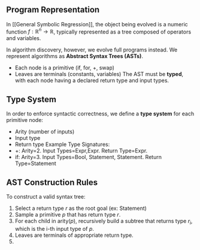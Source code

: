 ## Program Representation
In [[General Symbolic Regression]], the object being evolved is a numeric function $f: \mathbb{R}^n \rightarrow \mathbb{R}$, typically represented as a tree composed of operators and variables.

In algorithm discovery, however, we evolve full programs instead. 
We represent algorithms as **Abstract Syntax Trees (ASTs)**.
- Each node is a primitive (if, for, +, swap)
- Leaves are terminals (constants, variables)
The AST must be **typed**, with each node having a declared return type and input types.
## Type System
In order to enforce syntactic correctness, we define a **type system** for each primitive node:
- Arity (number of inputs)
- Input type
- Return type
Example Type Signatures:
- +: Arity=2. Input Types=Expr,Expr. Return Type=Expr.
- if: Arity=3. Input Types=Bool, Statement, Statement. Return Type=Statement
## AST Construction Rules
To construct a valid syntax tree:
1. Select a return type $r$ as the root goal (ex: Statement)
2. Sample a primitive $p$ that has return type $r$.
3. For each child in arity($p$), recursively build a subtree that returns type $r_i$, which is the i-th input type of $p$.
4. Leaves are terminals of appropriate return type.
5. 
